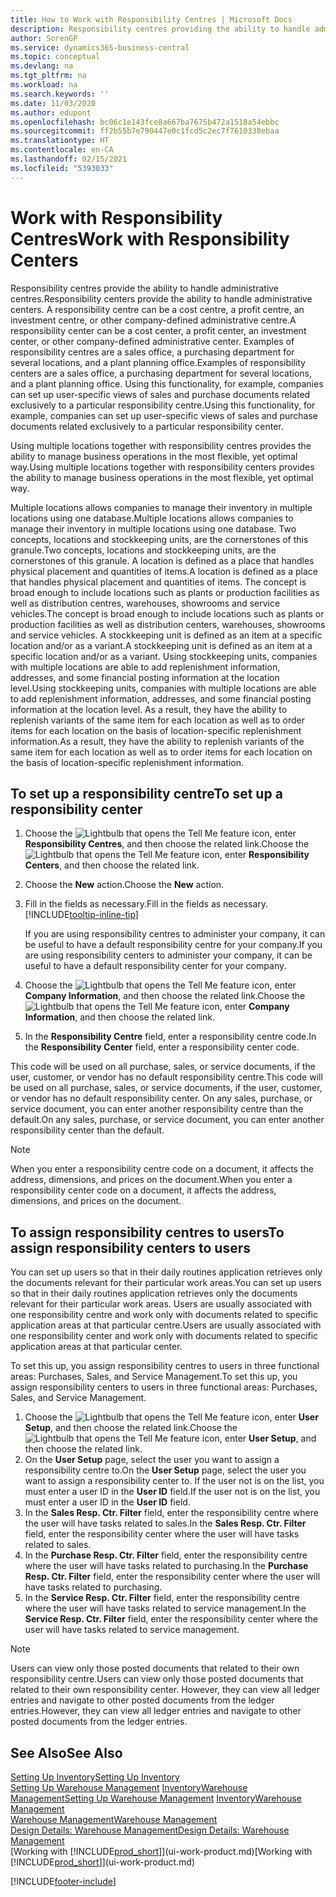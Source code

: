 ```yaml
---
title: How to Work with Responsibility Centres | Microsoft Docs
description: Responsibility centres providing the ability to handle administrative centres. A responsibility centre can be a cost centre, a profit centre, an investment centre, or other company-defined administrative centre.
author: SorenGP
ms.service: dynamics365-business-central
ms.topic: conceptual
ms.devlang: na
ms.tgt_pltfrm: na
ms.workload: na
ms.search.keywords: ''
ms.date: 11/03/2020
ms.author: edupont
ms.openlocfilehash: bc06c1e143fce8a667ba7675b472a1518a54ebbc
ms.sourcegitcommit: ff2b55b7e790447e0c1fcd5c2ec7f7610338ebaa
ms.translationtype: HT
ms.contentlocale: en-CA
ms.lasthandoff: 02/15/2021
ms.locfileid: "5393033"
---
```

# <a name="work-with-responsibility-centers"></a><span data-ttu-id="3456a-104">Work with Responsibility Centres</span><span class="sxs-lookup"><span data-stu-id="3456a-104">Work with Responsibility Centers</span></span>

<span data-ttu-id="3456a-105">Responsibility centres provide the ability to handle administrative centres.</span><span class="sxs-lookup"><span data-stu-id="3456a-105">Responsibility centers provide the ability to handle administrative centers.</span></span> <span data-ttu-id="3456a-106">A responsibility centre can be a cost centre, a profit centre, an investment centre, or other company-defined administrative centre.</span><span class="sxs-lookup"><span data-stu-id="3456a-106">A responsibility center can be a cost center, a profit center, an investment center, or other company-defined administrative center.</span></span> <span data-ttu-id="3456a-107">Examples of responsibility centres are a sales office, a purchasing department for several locations, and a plant planning office.</span><span class="sxs-lookup"><span data-stu-id="3456a-107">Examples of responsibility centers are a sales office, a purchasing department for several locations, and a plant planning office.</span></span> <span data-ttu-id="3456a-108">Using this functionality, for example, companies can set up user-specific views of sales and purchase documents related exclusively to a particular responsibility centre.</span><span class="sxs-lookup"><span data-stu-id="3456a-108">Using this functionality, for example, companies can set up user-specific views of sales and purchase documents related exclusively to a particular responsibility center.</span></span>  

<span data-ttu-id="3456a-109">Using multiple locations together with responsibility centres provides the ability to manage business operations in the most flexible, yet optimal way.</span><span class="sxs-lookup"><span data-stu-id="3456a-109">Using multiple locations together with responsibility centers provides the ability to manage business operations in the most flexible, yet optimal way.</span></span>

<span data-ttu-id="3456a-110">Multiple locations allows companies to manage their inventory in multiple locations using one database.</span><span class="sxs-lookup"><span data-stu-id="3456a-110">Multiple locations allows companies to manage their inventory in multiple locations using one database.</span></span> <span data-ttu-id="3456a-111">Two concepts, locations and stockkeeping units, are the cornerstones of this granule.</span><span class="sxs-lookup"><span data-stu-id="3456a-111">Two concepts, locations and stockkeeping units, are the cornerstones of this granule.</span></span> <span data-ttu-id="3456a-112">A location is defined as a place that handles physical placement and quantities of items.</span><span class="sxs-lookup"><span data-stu-id="3456a-112">A location is defined as a place that handles physical placement and quantities of items.</span></span> <span data-ttu-id="3456a-113">The concept is broad enough to include locations such as plants or production facilities as well as distribution centres, warehouses, showrooms and service vehicles.</span><span class="sxs-lookup"><span data-stu-id="3456a-113">The concept is broad enough to include locations such as plants or production facilities as well as distribution centers, warehouses, showrooms and service vehicles.</span></span> <span data-ttu-id="3456a-114">A stockkeeping unit is defined as an item at a specific location and/or as a variant.</span><span class="sxs-lookup"><span data-stu-id="3456a-114">A stockkeeping unit is defined as an item at a specific location and/or as a variant.</span></span> <span data-ttu-id="3456a-115">Using stockkeeping units, companies with multiple locations are able to add replenishment information, addresses, and some financial posting information at the location level.</span><span class="sxs-lookup"><span data-stu-id="3456a-115">Using stockkeeping units, companies with multiple locations are able to add replenishment information, addresses, and some financial posting information at the location level.</span></span> <span data-ttu-id="3456a-116">As a result, they have the ability to replenish variants of the same item for each location as well as to order items for each location on the basis of location-specific replenishment information.</span><span class="sxs-lookup"><span data-stu-id="3456a-116">As a result, they have the ability to replenish variants of the same item for each location as well as to order items for each location on the basis of location-specific replenishment information.</span></span>  

## <a name="to-set-up-a-responsibility-center"></a><span data-ttu-id="3456a-117">To set up a responsibility centre</span><span class="sxs-lookup"><span data-stu-id="3456a-117">To set up a responsibility center</span></span>

1. <span data-ttu-id="3456a-118">Choose the ![Lightbulb that opens the Tell Me feature](media/ui-search/search_small.png "Tell me what you want to do") icon, enter **Responsibility Centres**, and then choose the related link.</span><span class="sxs-lookup"><span data-stu-id="3456a-118">Choose the ![Lightbulb that opens the Tell Me feature](media/ui-search/search_small.png "Tell me what you want to do") icon, enter **Responsibility Centers**, and then choose the related link.</span></span>  
2. <span data-ttu-id="3456a-119">Choose the **New** action.</span><span class="sxs-lookup"><span data-stu-id="3456a-119">Choose the **New** action.</span></span>  
3. <span data-ttu-id="3456a-120">Fill in the fields as necessary.</span><span class="sxs-lookup"><span data-stu-id="3456a-120">Fill in the fields as necessary.</span></span> [!INCLUDE[tooltip-inline-tip](includes/tooltip-inline-tip_md.md)]  

    <span data-ttu-id="3456a-121">If you are using responsibility centres to administer your company, it can be useful to have a default responsibility centre for your company.</span><span class="sxs-lookup"><span data-stu-id="3456a-121">If you are using responsibility centers to administer your company, it can be useful to have a default responsibility center for your company.</span></span>
4. <span data-ttu-id="3456a-122">Choose the ![Lightbulb that opens the Tell Me feature](media/ui-search/search_small.png "Tell me what you want to do") icon, enter **Company Information**, and then choose the related link.</span><span class="sxs-lookup"><span data-stu-id="3456a-122">Choose the ![Lightbulb that opens the Tell Me feature](media/ui-search/search_small.png "Tell me what you want to do") icon, enter **Company Information**, and then choose the related link.</span></span>
5. <span data-ttu-id="3456a-123">In the **Responsibility Centre** field, enter a responsibility centre code.</span><span class="sxs-lookup"><span data-stu-id="3456a-123">In the **Responsibility Center** field, enter a responsibility center code.</span></span>

<span data-ttu-id="3456a-124">This code will be used on all purchase, sales, or service documents, if the user, customer, or vendor has no default responsibility centre.</span><span class="sxs-lookup"><span data-stu-id="3456a-124">This code will be used on all purchase, sales, or service documents, if the user, customer, or vendor has no default responsibility center.</span></span> <span data-ttu-id="3456a-125">On any sales, purchase, or service document, you can enter another responsibility centre than the default.</span><span class="sxs-lookup"><span data-stu-id="3456a-125">On any sales, purchase, or service document, you can enter another responsibility center than the default.</span></span>

> [!NOTE]  
> <span data-ttu-id="3456a-126">When you enter a responsibility centre code on a document, it affects the address, dimensions, and prices on the document.</span><span class="sxs-lookup"><span data-stu-id="3456a-126">When you enter a responsibility center code on a document, it affects the address, dimensions, and prices on the document.</span></span>  

## <a name="to-assign-responsibility-centers-to-users"></a><span data-ttu-id="3456a-127">To assign responsibility centres to users</span><span class="sxs-lookup"><span data-stu-id="3456a-127">To assign responsibility centers to users</span></span>

<span data-ttu-id="3456a-128">You can set up users so that in their daily routines application retrieves only the documents relevant for their particular work areas.</span><span class="sxs-lookup"><span data-stu-id="3456a-128">You can set up users so that in their daily routines application retrieves only the documents relevant for their particular work areas.</span></span> <span data-ttu-id="3456a-129">Users are usually associated with one responsibility centre and work only with documents related to specific application areas at that particular centre.</span><span class="sxs-lookup"><span data-stu-id="3456a-129">Users are usually associated with one responsibility center and work only with documents related to specific application areas at that particular center.</span></span>  

<span data-ttu-id="3456a-130">To set this up, you assign responsibility centres to users in three functional areas: Purchases, Sales, and Service Management.</span><span class="sxs-lookup"><span data-stu-id="3456a-130">To set this up, you assign responsibility centers to users in three functional areas: Purchases, Sales, and Service Management.</span></span>  

1. <span data-ttu-id="3456a-131">Choose the ![Lightbulb that opens the Tell Me feature](media/ui-search/search_small.png "Tell me what you want to do") icon, enter **User Setup**, and then choose the related link.</span><span class="sxs-lookup"><span data-stu-id="3456a-131">Choose the ![Lightbulb that opens the Tell Me feature](media/ui-search/search_small.png "Tell me what you want to do") icon, enter **User Setup**, and then choose the related link.</span></span>  
2. <span data-ttu-id="3456a-132">On the **User Setup** page, select the user you want to assign a responsibility centre to.</span><span class="sxs-lookup"><span data-stu-id="3456a-132">On the **User Setup** page, select the user you want to assign a responsibility center to.</span></span> <span data-ttu-id="3456a-133">If the user not is on the list, you must enter a user ID in the **User ID** field.</span><span class="sxs-lookup"><span data-stu-id="3456a-133">If the user not is on the list, you must enter a user ID in the **User ID** field.</span></span>  
3. <span data-ttu-id="3456a-134">In the **Sales Resp. Ctr. Filter** field, enter the responsibility centre where the user will have tasks related to sales.</span><span class="sxs-lookup"><span data-stu-id="3456a-134">In the **Sales Resp. Ctr. Filter** field, enter the responsibility center where the user will have tasks related to sales.</span></span>  
4. <span data-ttu-id="3456a-135">In the **Purchase Resp. Ctr. Filter** field, enter the responsibility centre where the user will have tasks related to purchasing.</span><span class="sxs-lookup"><span data-stu-id="3456a-135">In the **Purchase Resp. Ctr. Filter** field, enter the responsibility center where the user will have tasks related to purchasing.</span></span>  
5. <span data-ttu-id="3456a-136">In the **Service Resp. Ctr. Filter** field, enter the responsibility centre where the user will have tasks related to service management.</span><span class="sxs-lookup"><span data-stu-id="3456a-136">In the **Service Resp. Ctr. Filter** field, enter the responsibility center where the user will have tasks related to service management.</span></span>  

> [!NOTE]  
> <span data-ttu-id="3456a-137">Users can view only those posted documents that related to their own responsibility centre.</span><span class="sxs-lookup"><span data-stu-id="3456a-137">Users can view only those posted documents that related to their own responsibility center.</span></span> <span data-ttu-id="3456a-138">However, they can view all ledger entries and navigate to other posted documents from the ledger entries.</span><span class="sxs-lookup"><span data-stu-id="3456a-138">However, they can view all ledger entries and navigate to other posted documents from the ledger entries.</span></span>

## <a name="see-also"></a><span data-ttu-id="3456a-139">See Also</span><span class="sxs-lookup"><span data-stu-id="3456a-139">See Also</span></span>

[<span data-ttu-id="3456a-140">Setting Up Inventory</span><span class="sxs-lookup"><span data-stu-id="3456a-140">Setting Up Inventory</span></span>](inventory-setup-inventory.md)  
<span data-ttu-id="3456a-141">[Setting Up Warehouse Management](warehouse-setup-warehouse.md)
[Inventory](inventory-manage-inventory.md)[Warehouse Management](warehouse-manage-warehouse.md)</span><span class="sxs-lookup"><span data-stu-id="3456a-141">[Setting Up Warehouse Management](warehouse-setup-warehouse.md)
[Inventory](inventory-manage-inventory.md)[Warehouse Management](warehouse-manage-warehouse.md)</span></span>  
[<span data-ttu-id="3456a-142">Warehouse Management</span><span class="sxs-lookup"><span data-stu-id="3456a-142">Warehouse Management</span></span>](warehouse-manage-warehouse.md)  
[<span data-ttu-id="3456a-143">Design Details: Warehouse Management</span><span class="sxs-lookup"><span data-stu-id="3456a-143">Design Details: Warehouse Management</span></span>](design-details-warehouse-management.md)  
<span data-ttu-id="3456a-144">[Working with [!INCLUDE[prod_short](includes/prod_short.md)]](ui-work-product.md)</span><span class="sxs-lookup"><span data-stu-id="3456a-144">[Working with [!INCLUDE[prod_short](includes/prod_short.md)]](ui-work-product.md)</span></span>  


[!INCLUDE[footer-include](includes/footer-banner.md)]
